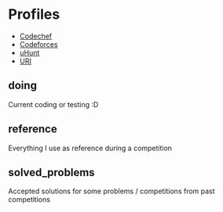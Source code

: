 # Profiles
* [Codechef](https://www.codechef.com/users/gustavogardusi)
* [Codeforces](https://codeforces.com/profile/gustavo.gardusi)
* [uHunt](https://uhunt.onlinejudge.org/id/757693)
* [URI](https://www.urionlinejudge.com.br/judge/en/profile/20714)

## doing
Current coding or testing :D

## reference
Everything I use as reference during a competition



## solved_problems
Accepted solutions for some problems / competitions from past competitions